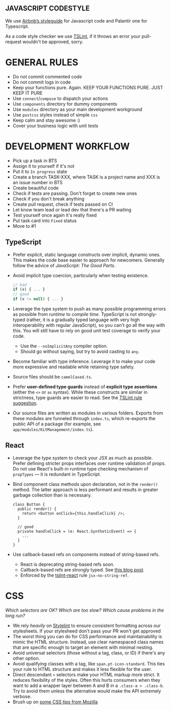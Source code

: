 JAVASCRIPT CODESTYLE
----------------------

We use [Airbnb’s styleguide](https://github.com/airbnb/javascript#strings) for Javascript
code and Palantir one for Typescript.

As a code style checker we use [TSLint](https://palantir.github.io/tslint/), if it throws an
error your pull-request wouldn't be approved, sorry.

# GENERAL RULES

 * Do not commit commented code
 * Do not commit logs in code
 * Keep your functions pure. Again. KEEP YOUR FUNCTIONS PURE. JUST KEEP IT PURE
 * Use `connect`/`compose` to dispatch your actions
 * Use `components` directory for dummy components
 * Use `modules` directory as your main development workground
 * Use `postcss` styles instead of simple `css`
 * Keep calm and stay awesome :)
 * Cover your business logic with unit tests

# DEVELOPMENT WORKFLOW

 * Pick up a task in BTS
 * Assign it to yourself if it's not
 * Put it to `In progress` state
 * Create a branch TASK-XXX, where TASK is a project name and XXX is an issue number in BTS
 * Create beautiful code
 * Check if tests are passing. Don't forget to create new ones
 * Check if you don't break anything
 * Create pull request, check if tests passed on CI
 * Let know team lead or lead dev that there's a PR waiting
 * Test yourself once again it's really fixed
 * Put task card into `Fixed` status
 * Move to #1

## TypeScript

* Prefer explicit, static language constructs over implicit, dynamic ones. This makes the code base easier to approach for newcomers. Generally follow the advice of *JavaScript: The Good Parts*. 
* Avoid implicit type coercion, particularly when testing existence.
    ```ts
    // bad
    if (x) { ... }
    // good
    if (x != null) { ... }
    ```

* Leverage the type system to push as many possible programming errors as possible from *runtime* to *compile time*. TypeScript is not strongly-typed (rather, it is a gradually typed language with very high interoperability with regular JavaScript), so you can't go all the way with this. You will still have to rely on good unit test coverage to verify your code.
    * Use the `--noImplicitAny` compiler option.
    * Should go without saying, but try to avoid casting to `any`.
* Become familiar with type inference. Leverage it to make your code more expressive and readable while retaining type safety.
* Source files should be `camelCased.ts`.
* Prefer __user-defined type guards__ instead of __explicit type assertions__ (either the `<>` or `as` syntax). While these constructs are similar in strictness, type guards are easier to read. See the [TSLint rule suggestion](https://github.com/palantir/tslint/issues/1228).
* Our source files are written as modules in various folders. Exports from these modules are funneled through `index.ts`, which re-exports the public API of a package (for example, see `app/modules/KitManagement/index.ts`).

## React

* Leverage the type system to check your JSX as much as possible. Prefer defining stricter props interfaces over runtime validation of props. Do not use React's built-in runtime type checking mechanism of `propTypes` — it is redundant in TypeScript.
* Bind component class methods upon declaration, not in the `render()` method. The latter approach is less performant and results in greater garbage collection than is necessary.
    ```tsx
    class Button {
      public render() {
        return <button onClick={this.handleClick} />;
      }
    
      // good
      private handleClick = (e: React.SyntheticEvent) => {
        ...
      }
    }
    ```

* Use callback-based refs on components instead of string-based refs.
  * React is deprecating string-based refs soon.
  * Callback-based refs are strongly typed. See [this blog post](https://medium.com/@basarat/strongly-typed-refs-for-react-typescript-9a07419f807).
  * Enforced by the [tslint-react](https://github.com/palantir/tslint-react) rule `jsx-no-string-ref`.


# CSS

_Which selectors are OK? Which are too slow? Which cause problems in the long run?_

-  We rely _heavily_ on [Stylelint](http://stylelint.io) to ensure consistent formatting across our stylesheets. If your stylesheed don't pass your PR won't get approved
- The worst thing you can do for CSS performance and maintainability is mimic the HTML structure. Instead, use clear namespaced class names that are specific enough to target an element with minimal nesting.
- Avoid universal selectors (those without a tag, class, or ID) if there's any other option.
- Avoid qualifying classes with a tag, like `span.pt-icon-standard`. This ties your rule to HTML structure and makes it less flexible for the user.
- Direct descendant `>` selectors make your HTML markup more strict. It reduces flexibility of the styles. Often this hurts consumers when they want to add a wrapper layer between A and B in a `.class-a > .class-b`. Try to avoid them unless the alternative would make the API extremely verbose.
- Brush up on [some CSS tips from Mozilla](https://hacks.mozilla.org/2016/05/css-coding-techniques/)
